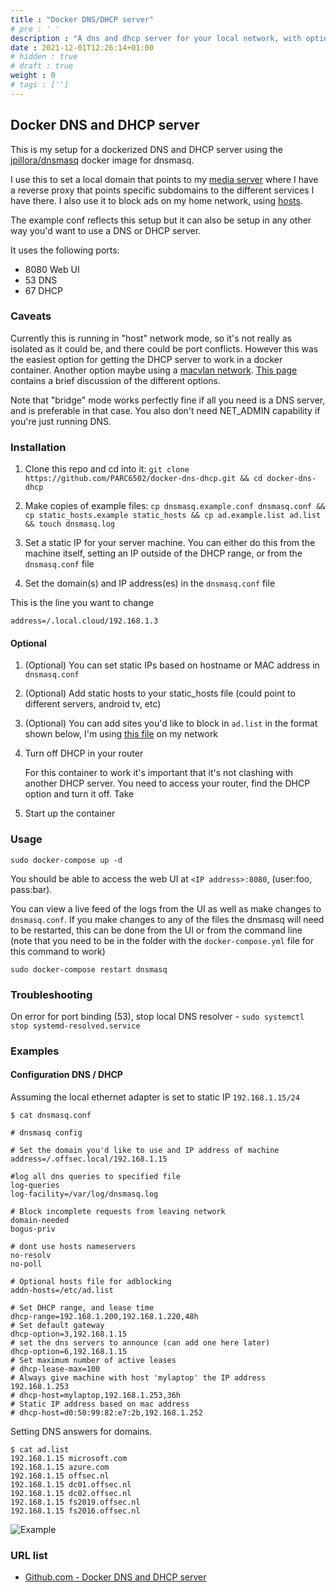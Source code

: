 ```yaml
---
title : "Docker DNS/DHCP server"
# pre : ' '
description : "A dns and dhcp server for your local network, with optional ad blocking."
date : 2021-12-01T12:26:14+01:00
# hidden : true
# draft : true
weight : 0
# tags : ['']
---
```


## Docker DNS and DHCP server

This is my setup for a dockerized DNS and DHCP server using the [jpillora/dnsmasq](https://hub.docker.com/r/jpillora/dnsmasq) docker image for dnsmasq.

I use this to set a local domain that points to my [media server](https://github.com/PARC6502/docker-media-server) where I have a reverse proxy that points specific subdomains to the different services I have there. I also use it to block ads on my home network, using [hosts](https://github.com/StevenBlack/hosts).

The example conf reflects this setup but it can also be setup in any other way you'd want to use a DNS or DHCP server.

It uses the following ports:

* 8080 Web UI
* 53 DNS
* 67 DHCP

### Caveats

Currently this is running in "host" network mode, so it's not really as isolated as it could be, and there could be port conflicts. However this was the easiest option for getting the DHCP server to work in a docker container. Another option maybe using a [macvlan network](https://docs.docker.com/network/macvlan/). [This page](https://docs.pi-hole.net/docker/DHCP/) contains a brief discussion of the different options.

Note that "bridge" mode works perfectly fine if all you need is a DNS server, and is preferable in that case. You also don't need NET_ADMIN capability if you're just running DNS.

### Installation

1. Clone this repo and cd into it: `git clone https://github.com/PARC6502/docker-dns-dhcp.git && cd docker-dns-dhcp`

2. Make copies of example files: `cp dnsmasq.example.conf dnsmasq.conf && cp static_hosts.example static_hosts && cp ad.example.list ad.list && touch dnsmasq.log`

3. Set a static IP for your server machine. You can either do this from the machine itself, setting an IP outside of the DHCP range, or from the `dnsmasq.conf` file

4. Set the domain(s) and IP address(es) in the `dnsmasq.conf` file

This is the line you want to change

```plain
address=/.local.cloud/192.168.1.3
```

#### Optional

1. (Optional) You can set static IPs based on hostname or MAC address in `dnsmasq.conf`

2. (Optional) Add static hosts to your static_hosts file (could point to different servers, android tv, etc)

3. (Optional) You can add sites you'd like to block in `ad.list` in the format shown below, I'm using [this file](https://raw.githubusercontent.com/StevenBlack/hosts/master/hosts) on my network

4. Turn off DHCP in your router

   For this container to work it's important that it's not clashing with another DHCP server. You need to access your router, find the DHCP option and turn it off. Take

5. Start up the container

### Usage

```plain
sudo docker-compose up -d
```

You should be able to access the web UI at `<IP address>:8080`, (user:foo, pass:bar).

You can view a live feed of the logs from the UI as well as make changes to `dnsmasq.conf`. If you make changes to any of the files the dnsmasq will need to be restarted, this can be done from the UI or from the command line (note that you need to be in the folder with the `docker-compose.yml` file for this command to work)

```plain
sudo docker-compose restart dnsmasq
```

### Troubleshooting

On error for port binding (53), stop local DNS resolver - `sudo systemctl stop systemd-resolved.service`

### Examples

#### Configuration DNS / DHCP

Assuming the local ethernet adapter is set to static IP `192.168.1.15/24`

```plain
$ cat dnsmasq.conf

# dnsmasq config

# Set the domain you'd like to use and IP address of machine
address=/.offsec.local/192.168.1.15

#log all dns queries to specified file
log-queries
log-facility=/var/log/dnsmasq.log

# Block incomplete requests from leaving network
domain-needed
bogus-priv

# dont use hosts nameservers
no-resolv
no-poll

# Optional hosts file for adblocking
addn-hosts=/etc/ad.list

# Set DHCP range, and lease time
dhcp-range=192.168.1.200,192.168.1.220,48h
# Set default gateway
dhcp-option=3,192.168.1.15
# set the dns servers to announce (can add one here later)
dhcp-option=6,192.168.1.15
# Set maximum number of active leases
# dhcp-lease-max=100
# Always give machine with host 'mylaptop' the IP address 192.168.1.253
# dhcp-host=mylaptop,192.168.1.253,36h
# Static IP address based on mac address
# dhcp-host=d0:50:99:82:e7:2b,192.168.1.252
```

Setting DNS answers for domains.

```plain
$ cat ad.list     
192.168.1.15 microsoft.com
192.168.1.15 azure.com
192.168.1.15 offsec.nl
192.168.1.15 dc01.offsec.nl
192.168.1.15 dc02.offsec.nl
192.168.1.15 fs2019.offsec.nl
192.168.1.15 fs2016.offsec.nl
```

![Example](images/dnsmasq.png)

### URL list

* [Github.com - Docker DNS and DHCP server](https://github.com/PARC6502/docker-dns-dhcp)
